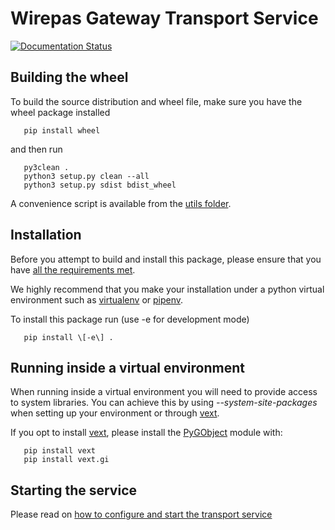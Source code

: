 # Wirepas Gateway Transport Service
[![Documentation Status](https://readthedocs.org/projects/wirepas-gateway/badge/?version=latest)](https://wirepas-gateway.readthedocs.io/en/latest/?badge=latest)

## Building the wheel

To build the source distribution and wheel file, make sure you have the
wheel package installed

```shell
   pip install wheel
```
and then run

```shell
   py3clean .
   python3 setup.py clean --all
   python3 setup.py sdist bdist_wheel
```

A convenience script is available from the [utils folder][here_utils_wheel].

## Installation

Before you attempt to build and install this package, please ensure that
you have [all the requirements met][wm_gateway_requirements].

We highly recommend that you make your installation under a python virtual
environment such as [virtualenv][virtualenv] or [pipenv][pipenv].

To install this package run (use -e for development mode)

```shell
   pip install \[-e\] .
```


## Running inside a virtual environment

When running inside a virtual environment you will need to provide access
to system libraries. You can achieve this by using *--system-site-packages*
when setting up your environment or through [vext][vext].

If you opt to install [vext][vext], please install the
[PyGObject][pygobject] module with:

```shell
   pip install vext
   pip install vext.gi
```

## Starting the service

Please read on
[how to configure and start the transport service][wm_gateway_transport_conf]

[wm_gateway_transport_conf]: https://github.com/wirepas/gateway/blob/master/README.md#transport-service-configuration
[wm_gateway_requirements]: https://github.com/wirepas/gateway/blob/master/README.md#linux-requirements
[here_utils_wheel]: https://github.com/wirepas/gateway/blob/update-readme/python_transport/utils/generate_wheel.sh

[virtualenv]: https://docs.python.org/3/tutorial/venv.html
[pipenv]: https://github.com/pypa/pipenv
[vext]: https://github.com/stuaxo/vext

[pygobject]: https://pygobject.readthedocs.io/en/latest/index.html
